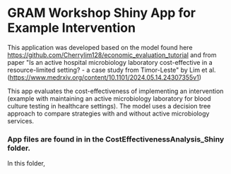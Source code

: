 # GRAM Workshop Shiny App for Example Intervention

This application was developed based on the model found here https://github.com/Cherrylim128/economic_evaluation_tutorial and from paper "Is an active hospital microbiology laboratory cost-effective in a resource-limited setting? - a case study from Timor-Leste" by Lim et al. (https://www.medrxiv.org/content/10.1101/2024.05.14.24307355v1)

This app evaluates the cost-effectiveness of implementing an intervention (example with maintaining an active microbiology laboratory for blood culture testing in healthcare settings). The model uses a decision tree approach to compare strategies with and without active microbiology services.

### App files are found in in the CostEffectivenessAnalysis_Shiny folder.
In this folder, 
